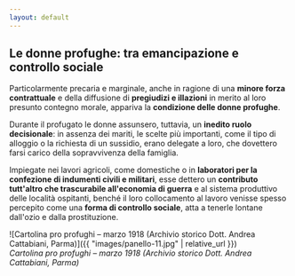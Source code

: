```yaml
---
layout: default
---
```


## Le donne profughe: tra emancipazione e controllo sociale

Particolarmente precaria e marginale, anche in ragione di una **minore forza contrattuale** e della diffusione di **pregiudizi e illazioni** in merito al loro presunto contegno morale, appariva la **condizione delle donne profughe**.

Durante il profugato le donne assunsero, tuttavia, un **inedito ruolo decisionale**: in assenza dei mariti, le scelte più importanti, come il tipo di alloggio o la richiesta di un sussidio, erano delegate a loro, che dovettero farsi carico della sopravvivenza della famiglia. 

Impiegate nei lavori agricoli, come domestiche o in **laboratori per la confezione di indumenti civili e militari**, esse dettero un **contributo tutt'altro che trascurabile all'economia di guerra** e al sistema produttivo delle località ospitanti, benché il loro collocamento al lavoro venisse spesso percepito come una **forma di controllo sociale**, atta a tenerle lontane dall'ozio e dalla prostituzione.


![Cartolina pro profughi – marzo 1918 (Archivio storico Dott. Andrea Cattabiani, Parma)]({{ "images/panello-11.jpg" | relative_url }})  
*Cartolina pro profughi – marzo 1918 (Archivio storico Dott. Andrea Cattabiani, Parma)*
